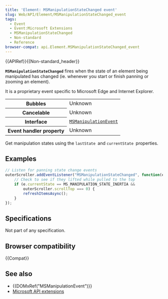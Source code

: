 ```yaml
---
title: 'Element: MSManipulationStateChanged event'
slug: Web/API/Element/MSManipulationStateChanged_event
tags:
  - Event
  - Event:Microsoft Extensions
  - MSManipulationStateChanged
  - Non-standard
  - Reference
browser-compat: api.Element.MSManipulationStateChanged_event
---
```

{{APIRef}}{{Non-standard_header}}

**`MSManipulationStateChanged`** fires when the state of an element being manipulated has changed (ie. whenever you start or finish panning or zooming an element).

It is a proprietary event specific to Microsoft Edge and Internet Explorer.

<table class="properties">
  <tbody>
    <tr>
      <th scope="row">Bubbles</th>
      <td>Unknown</td>
    </tr>
    <tr>
      <th scope="row">Cancelable</th>
      <td>Unknown</td>
    </tr>
    <tr>
      <th scope="row">Interface</th>
      <td>
        <a
          href="/en-US/docs/Web/API/MSManipulationEvent"
          title="MSManipulationEvent provides contextual information when contact is made to the screen and an element is manipulated."
          ><code>MSManipulationEvent</code></a
        >
      </td>
    </tr>
    <tr>
      <th scope="row">Event handler property</th>
      <td>Unknown</td>
    </tr>
  </tbody>
</table>

Get manipulation states using the `lastState `and `currentState `properties.

## Examples

```js
// Listen for panning state change events
outerScroller.addEventListener("MSManipulationStateChanged", function(e) {
    // Check to see if they lifted while pulled to the top
    if (e.currentState == MS_MANIPULATION_STATE_INERTIA &&
        outerScroller.scrollTop === 0) {
        refreshItemsAsync();
    }
});
```

## Specifications

Not part of any specification.

## Browser compatibility

{{Compat}}

## See also

- {{DOMxRef("MSManipulationEvent")}}
- [Microsoft API extensions](/en-US/docs/Web/API/Microsoft_Extensions)
